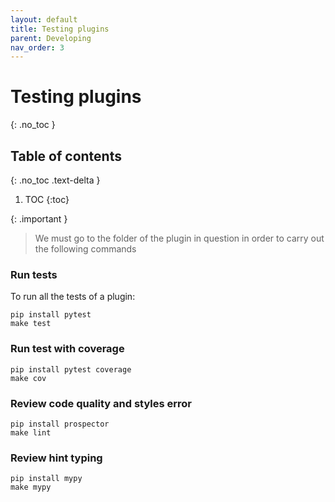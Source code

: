 ```yaml
---
layout: default
title: Testing plugins
parent: Developing
nav_order: 3
---
```


# Testing plugins
{: .no_toc }

## Table of contents
{: .no_toc .text-delta }

1. TOC
{:toc}

{: .important }
> We must go to the folder of the plugin in question in order to carry out the following commands

### Run tests
To run all the tests of a plugin:

```
pip install pytest
make test
```

### Run test with coverage

```
pip install pytest coverage
make cov
```

### Review code quality and styles error

```
pip install prospector
make lint
```

### Review hint typing

```
pip install mypy
make mypy
```
